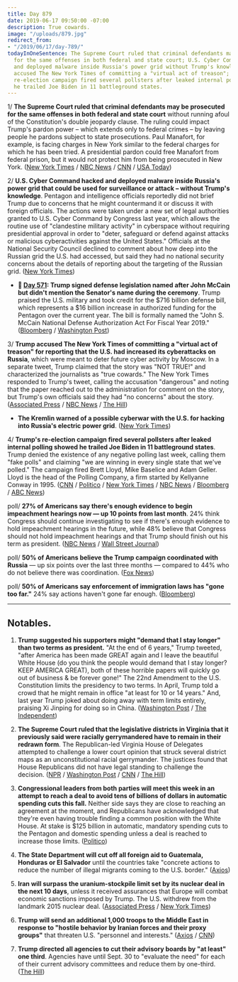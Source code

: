 ```yaml
---
title: Day 879
date: 2019-06-17 09:50:00 -07:00
description: True cowards.
image: "/uploads/879.jpg"
redirect_from:
- "/2019/06/17/day-789/"
todayInOneSentence: The Supreme Court ruled that criminal defendants may be prosecuted
  for the same offenses in both federal and state court; U.S. Cyber Command hacked
  and deployed malware inside Russia's power grid without Trump's knowledge; Trump
  accused The New York Times of committing a "virtual act of treason"; and Trump's
  re-election campaign fired several pollsters after leaked internal polling showed
  he trailed Joe Biden in 11 battleground states.
---
```


1/ **The Supreme Court ruled that criminal defendants may be prosecuted for the same offenses in both federal and state court** without running afoul of the Constitution's double jeopardy clause. The ruling could impact Trump's pardon power – which extends only to federal crimes – by leaving people he pardons subject to state prosecutions. Paul Manafort, for example, is facing charges in New York similar to the federal charges for which he has been tried. A presidential pardon could free Manafort from federal prison, but it would not protect him from being prosecuted in New York. ([New York Times](https://www.nytimes.com/2019/06/17/us/politics/supreme-court-double-jeopardy.html) / [NBC News](https://www.nbcnews.com/politics/supreme-court/supreme-court-declines-change-double-jeopardy-rule-case-manafort-implications-n1014771) / [CNN](https://www.cnn.com/2019/06/17/politics/supreme-court-double-jeopardy-clause-case/index.html) / [USA Today](https://www.usatoday.com/story/news/politics/2019/06/17/supreme-court-double-jeopardy-ruling-trump-associates/3268701002/))

2/ **U.S. Cyber Command hacked and deployed malware inside Russia's power grid that could be used for surveillance or attack – without Trump's knowledge**. Pentagon and intelligence officials reportedly did not brief Trump due to concerns that he might countermand it or discuss it with foreign officials. The actions were taken under a new set of legal authorities granted to U.S. Cyber Command by Congress last year, which allows the routine use of "clandestine military activity" in cyberspace without requiring presidential approval in order to "deter, safeguard or defend against attacks or malicious cyberactivities against the United States." Officials at the National Security Council declined to comment about how deep into the Russian grid the U.S. had accessed, but said they had no national security concerns about the details of reporting about the targeting of the Russian grid. ([New York Times](https://www.nytimes.com/2019/06/15/us/politics/trump-cyber-russia-grid.html))

* **📌 [Day 571](https://whatthefuckjusthappenedtoday.com/2018/08/13/day-571/): Trump signed defense legislation named after John McCain but didn't mention the Senator's name during the ceremony**. Trump praised the U.S. military and took credit for the $716 billion defense bill, which represents a $16 billion increase in authorized funding for the Pentagon over the current year. The bill is formally named the "John S. McCain National Defense Authorization Act For Fiscal Year 2019." ([Bloomberg](https://www.bloomberg.com/news/articles/2018-08-13/trump-fails-to-cite-mccain-s-name-in-signing-bill-named-for-him) / [Washington Post](https://www.washingtonpost.com/politics/trump-to-sign-defense-bill-named-after-one-of-his-leading-critics--john-mccain/2018/08/13/8dc4c1d8-9f07-11e8-8e87-c869fe70a721_story.html))

3/ **Trump accused The New York Times of committing a "virtual act of treason" for reporting that the U.S. had increased its cyberattacks on Russia**, which were meant to deter future cyber activity by Moscow. In a separate tweet, Trump claimed that the story was "NOT TRUE!" and characterized the journalists as "true cowards." The New York Times responded to Trump's tweet, calling the accusation "dangerous" and noting that the paper reached out to the administration for comment on the story, but Trump's own officials said they had "no concerns" about the story. ([Associated Press](https://www.apnews.com/ed30a98cafa94ecab4e540ffbd16a385) / [NBC News](https://www.nbcnews.com/politics/politics-news/new-york-times-slams-trump-accusing-press-treason-dangerous-n1018026) / [The Hill](https://thehill.com/homenews/administration/448759-trump-accuses-new-york-times-of-virtual-act-of-treason-with-russia))

* **The Kremlin warned of a possible cyberwar with the U.S. for hacking into Russia's electric power grid**. ([New York Times](https://www.nytimes.com/2019/06/17/world/europe/russia-us-cyberwar-grid.html))

4/ **Trump's re-election campaign fired several pollsters after leaked internal polling showed he trailed Joe Biden in 11 battleground states**. Trump denied the existence of any negative polling last week, calling them "fake polls" and claiming "we are winning in every single state that we've polled." The campaign fired Brett Lloyd, Mike Baselice and Adam Geller. Lloyd is the head of the Polling Company, a firm started by Kellyanne Conway in 1995. ([CNN](https://www.cnn.com/2019/06/16/politics/trump-fire-campaign-pollsters-numbers-leak/index.html) / [Politico](https://www.politico.com/story/2019/06/16/trump-campaign-parts-ways-with-pollsters-after-leak-1365908) / [New York Times](https://www.nytimes.com/2019/06/16/us/politics/trump-polls.html) / [NBC News](https://www.nbcnews.com/politics/meet-the-press/trump-campaign-cutting-ties-pollsters-after-internal-numbers-leaked-n1017991) / [Bloomberg](https://www.bloomberg.com/news/articles/2019-06-16/trump-campaign-dumps-pollsters-after-low-numbers-reports-say) / [ABC News](https://abcnews.go.com/Politics/president-trumps-internal-polling-data-march-showed-joe/story?id=63718268))

poll/ **27% of Americans say there's enough evidence to begin impeachment hearings now — up 10 points from last month**. 24% think Congress should continue investigating to see if there's enough evidence to hold impeachment hearings in the future, while 48% believe that Congress should not hold impeachment hearings and that Trump should finish out his term as president. ([NBC News](https://www.nbcnews.com/politics/meet-the-press/support-impeachment-grows-among-democrats-new-nbc-news-wsj-poll-n1017751) / [Wall Street Journal](https://www.wsj.com/articles/nearly-half-of-democrats-back-impeachment-hearings-against-trump-11560690002))

poll/ **50% of Americans believe the Trump campaign coordinated with Russia** — up six points over the last three months — compared to 44% who do not believe there was coordination. ([Fox News](https://www.foxnews.com/politics/fox-news-poll-voters-doubt-impeachment-will-happen))

poll/ **50% of Americans say enforcement of immigration laws has "gone too far."** 24% say actions haven't gone far enough. ([Bloomberg](https://www.bloomberg.com/news/articles/2019-06-16/trump-has-gone-too-far-on-immigration-voters-say-in-fox-poll))

---

## Notables.

1. **Trump suggested his supporters might "demand that I stay longer" than two terms as president.** "At the end of 6 years," Trump tweeted, "after America has been made GREAT again and I leave the beautiful White House (do you think the people would demand that I stay longer? KEEP AMERICA GREAT), both of these horrible papers will quickly go out of business & be forever gone!" The 22nd Amendment to the U.S. Constitution limits the presidency to two terms. In April, Trump told a crowd that he might remain in office "at least for 10 or 14 years." And, last year Trump joked about doing away with term limits entirely, praising Xi Jinping for doing so in China. ([Washington Post](https://www.washingtonpost.com/politics/trump-says-supporters-might-demand-that-he-serve-more-than-two-terms-as-president/2019/06/16/4b6b9ae2-9041-11e9-b570-6416efdc0803_story.html?utm_term=.c922c90dd5dd) / [The Independent](https://www.independent.co.uk/news/world/americas/us-politics/trump-us-president-stay-in-office-two-terms-approval-ratings-nyt-a8961041.html?utm_source=reddit.com))

2. **The Supreme Court ruled that the legislative districts in Virginia that it previously said were racially gerrymandered have to remain in their redrawn form**. The Republican-led Virginia House of Delegates attempted to challenge a lower court opinion that struck several district maps as an unconstitutional racial gerrymander. The justices found that House Republicans did not have legal standing to challenge the decision. ([NPR](https://www.npr.org/2019/06/17/733389132/supreme-court-hands-democrats-a-win-on-racial-gerrymandering-in-virginia) / [Washington Post](https://www.washingtonpost.com/politics/courts_law/supreme-court-dismisses-challenge-to-findings-of-racial-gerrymandering-in-virginia-districts/2019/06/17/aa1f02d2-8618-11e9-98c1-e945ae5db8fb_story.html) / [CNN](https://www.cnn.com/2019/06/17/politics/supreme-court-racial-virginia-gerrymandering-case/index.html) / [The Hill](https://thehill.com/regulation/court-battles/448876-supreme-court-hands-virginia-democrats-a-win-in-gerrymandering-case))

3. **Congressional leaders from both parties will meet this week in an attempt to reach a deal to avoid tens of billions of dollars in automatic spending cuts this fall.** Neither side says they are close to reaching an agreement at the moment, and Republicans have acknowledged that they're even having trouble finding a common position with the White House. At stake is $125 billion in automatic, mandatory spending cuts to the Pentagon and domestic spending unless a deal is reached to increase those limits. ([Politico](https://www.politico.com/story/2019/06/16/white-house-congress-leaders-spending-deal-1365905))

4. **The State Department will cut off all foreign aid to Guatemala, Honduras or El Salvador** until the countries take "concrete actions to reduce the number of illegal migrants coming to the U.S. border." ([Axios](https://www.axios.com/immigration-state-department-foreign-aid-guatemala-honduras-el-salvador-a15aeabc-76bd-4586-9362-fd3db210ec50.html))

5. **Iran will surpass the uranium-stockpile limit set by its nuclear deal in the next 10 days**, unless it received assurances that Europe will combat economic sanctions imposed by Trump. The U.S. withdrew from the landmark 2015 nuclear deal. ([Associated Press](https://apnews.com/30353bd0f0494522b9f5753e23f3f9b9) / [New York Times](https://www.nytimes.com/2019/06/17/world/middleeast/iran-nuclear-deal-compliance.html))

6. **Trump will send an additional 1,000 troops to the Middle East in response to "hostile behavior by Iranian forces and their proxy groups"** that threaten U.S. "personnel and interests." ([Axios](https://www.axios.com/us-to-send-more-troops-to-middle-east-iran-attacks-8a2bde56-1f41-4ad1-a8cb-52c00f25b932.html) / [CNN](https://www.cnn.com/2019/06/17/politics/us-additional-troops-iran-tensions/index.html))

7. **Trump directed all agencies to cut their advisory boards by "at least" one third**. Agencies have until Sept. 30 to "evaluate the need" for each of their current advisory committees and reduce them by one-third. ([The Hill](https://thehill.com/regulation/energy-environment/448678-trump-directs-agencies-to-cut-advisory-boards-by-at-least-one))
